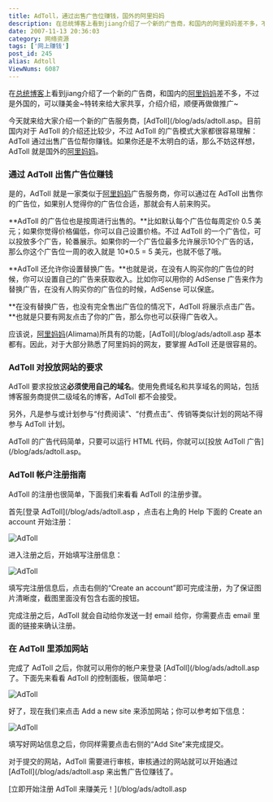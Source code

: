 ```yaml
---
title: AdToll，通过出售广告位赚钱，国外的阿里妈妈
description: 在总统博客上看到jiang介绍了一个新的广告商，和国内的阿里妈妈差不多，不过是外国的，可以赚美金~特转来给大家共享，介绍介绍，顺便再做做推广~今天就来给大家介绍一个新的广告服务商，AdToll。目前国内对于AdToll的介绍还比较少，不过AdToll的广告模式大家都很容易理解：AdToll通过出售广告位帮你赚钱。如果你还是不太明白的话，那么不妨这样想，AdToll就是国外的阿里妈妈。
date: 2007-11-13 20:36:03
category: 网络资源
tags: ['网上赚钱']
post_id: 245
alias: Adtoll
ViewNums: 6087
---
```


在[总统博客](http://jiangzhanyong.com)上看到jiang介绍了一个新的广告商，和国内的[阿里妈妈](http://www.alimama.com/membersvc/rd.do?w=p_10003052&p=&f=http://www.alimama.com/membersvc/promotion/tjyj.htm)差不多，不过是外国的，可以赚美金~特转来给大家共享，介绍介绍，顺便再做做推广~

今天就来给大家介绍一个新的广告服务商，[AdToll](/blog/ads/adtoll.asp。目前国内对于 AdToll 的介绍还比较少，不过 AdToll 的广告模式大家都很容易理解：AdToll 通过出售广告位帮你赚钱。如果你还是不太明白的话，那么不妨这样想，AdToll 就是国外的[阿里妈妈](http://www.alimama.com/membersvc/rd.do?w=p_10003052&p=&f=http://www.alimama.com/membersvc/promotion/tjyj.htm)。

### 通过 AdToll 出售广告位赚钱

是的，AdToll 就是一家类似于[阿里妈妈](http://www.alimama.com/membersvc/rd.do?w=p_10003052&p=&f=http://www.alimama.com/membersvc/promotion/tjyj.htm)广告服务商，你可以通过在 AdToll 出售你的广告位，如果别人觉得你的广告位合适，那就会有人前来购买。

**AdToll 的广告位也是按周进行出售的。**比如默认每个广告位每周定价 0.5 美元；如果你觉得价格偏低，你可以自己设置价格。不过 AdToll 的一个广告位，可以投放多个广告，轮番展示。如果你的一个广告位最多允许展示10个广告的话，那么你这个广告位一周的收入就是 10*0.5 = 5 美元，也就不低了哦。

**AdToll 还允许你设置替换广告。**也就是说，在没有人购买你的广告位的时候，你可以设置自己的广告来获取收入。比如你可以用你的 AdSense 广告来作为替换广告，在没有人购买你的广告位的时候，AdSense 可以保底。

**在没有替换广告，也没有完全售出广告位的情况下，AdToll 将展示点击广告。**也就是只要有网友点击了你的广告，那么你也可以获得广告收入。

应该说，[阿里妈妈](http://www.alimama.com/membersvc/rd.do?w=p_10003052&p=&f=http://www.alimama.com/membersvc/promotion/tjyj.htm)(Alimama)所具有的功能，[AdToll](/blog/ads/adtoll.asp 基本都有。因此，对于大部分熟悉了阿里妈妈的网友，要掌握 AdToll 还是很容易的。

### AdToll 对投放网站的要求

AdToll 要求投放这**必须使用自己的域名**。使用免费域名和共享域名的网站，包括博客服务商提供二级域名的博客，AdToll 都不会接受。

另外，凡是参与或计划参与“付费阅读”、“付费点击”、传销等类似计划的网站不得参与 AdToll 计划。

AdToll 的广告代码简单，只要可以运行 HTML 代码，你就可以[投放 AdToll 广告](/blog/ads/adtoll.asp。

### AdToll 帐户注册指南

AdToll 的注册也很简单，下面我们来看看 AdToll 的注册步骤。

首先[登录 AdToll](/blog/ads/adtoll.asp ，点击右上角的 Help 下面的 Create an account 开始注册：

![AdToll](http://jiangzhanyong.com/images/b-20071111-adtoll-1.gif)

进入注册之后，开始填写注册信息：

![AdToll](http://jiangzhanyong.com/images/b-20071111-adtoll-2.gif)

填写完注册信息后，点击右侧的“Create an account”即可完成注册，为了保证图片清晰度，截图里面没有包含右面的按钮。

完成注册之后，AdToll 就会自动给你发送一封 email 给你，你需要点击 email 里面的链接来确认注册。

### 在 AdToll 里添加网站

完成了 AdToll 之后，你就可以用你的帐户来登录 [AdToll](/blog/ads/adtoll.asp 了。下面先来看看 AdToll 的控制面板，很简单吧：

![AdToll](http://jiangzhanyong.com/images/b-20071111-adtoll-3.gif)

好了，现在我们来点击 Add a new site 来添加网站；你可以参考如下信息：

![AdToll](http://jiangzhanyong.com/images/b-20071111-adtoll-4.gif)

填写好网站信息之后，你同样需要点击右侧的“Add Site”来完成提交。

对于提交的网站，AdToll 需要进行审核，审核通过的网站就可以开始通过 [AdToll](/blog/ads/adtoll.asp 来出售广告位赚钱了。

[立即开始注册 AdToll 来赚美元！](/blog/ads/adtoll.asp


